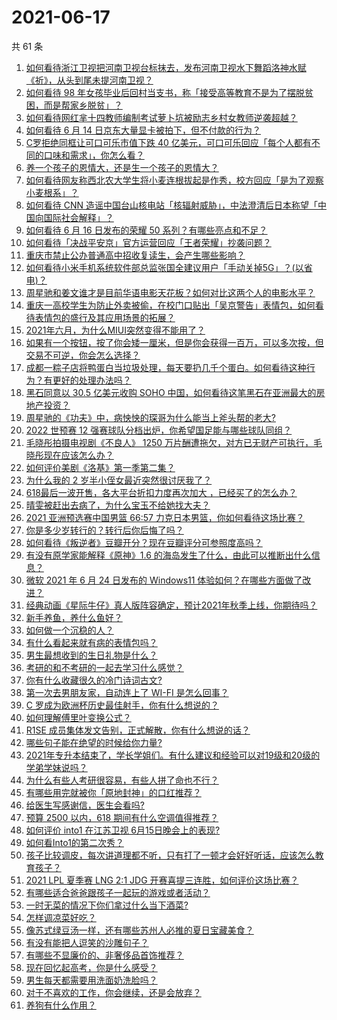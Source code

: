 # 2021-06-17

共 61 条

<!-- BEGIN -->
<!-- 最后更新时间 Thu Jun 17 2021 01:22:48 GMT+0800 (China Standard Time) -->

1. [如何看待浙江卫视把河南卫视台标抹去，发布河南卫视水下舞蹈洛神水赋《祈》，从头到尾未提河南卫视？](https://www.zhihu.com/question/465063765)
2. [如何看待 98
   年女孩毕业后回村当支书，称「接受高等教育不是为了摆脱贫困，而是帮家乡脱贫」？](https://www.zhihu.com/question/465207940)
3. [如何看待网红芈十四教师编制考试萝卜坑被励志乡村女教师逆袭超越？](https://www.zhihu.com/question/465163742)
4. [如何看待 6 月 14 日京东大量显卡被拍下，但不付款的行为？](https://www.zhihu.com/question/465139496)
5. [C罗拒绝同框让可口可乐市值下跌 40
   亿美元，可口可乐回应「每个人都有不同的口味和需求」，你怎么看？](https://www.zhihu.com/question/465292823)
6. [养一个孩子的恩情大，还是生一个孩子的恩情大？](https://www.zhihu.com/question/344589485)
7. [如何看待网友称西北农大学生将小麦连根拔起是作秀，校方回应「是为了观察小麦根系」？](https://www.zhihu.com/question/465265604)
8. [如何看待 CNN
   造谣中国台山核电站「核辐射威胁」，中法澄清后日本称望「中国向国际社会解释」？](https://www.zhihu.com/question/465318332)
9. [如何看待 6 月 16 日发布的荣耀 50
   系列？有哪些亮点和不足？](https://www.zhihu.com/question/464503288)
10. [如何看待「决战平安京」官方运营回应「王者荣耀」抄袭问题？](https://www.zhihu.com/question/465195776)
11. [重庆市禁止公办普通高中招收复读生，会产生哪些影响？](https://www.zhihu.com/question/465388410)
12. [如何看待小米手机系统软件部总监张国全建议用户「手动关掉5G」？(以省电)？](https://www.zhihu.com/question/464463766)
13. [周星驰和姜文谁才是目前华语电影天花板？如何对比这两个人的电影水平？](https://www.zhihu.com/question/463799369)
14. [重庆一高校学生为防止外卖被偷，在校门口贴出「吴京警告」表情包，如何看待表情包的盛行及其应用场景的拓展？](https://www.zhihu.com/question/465131961)
15. [2021年六月，为什么MIUI突然变得不能用了？](https://www.zhihu.com/question/464439883)
16. [如果有一个按钮，按了你会矮一厘米，但是你会获得一百万，可以多次按，但交易不可逆，你会怎么选择？](https://www.zhihu.com/question/367519449)
17. [成都一粽子店将鸭蛋白当垃圾处理，每天要扔几千个蛋白。如何看待这种行为？有更好的处理办法吗？](https://www.zhihu.com/question/464471406)
18. [黑石同意以 30.5 亿美元收购 SOHO
    中国，如何看待这笔黑石在亚洲最大的房地产投资？](https://www.zhihu.com/question/465393675)
19. [周星驰的《功夫》中，病怏怏的琛哥为什么能当上斧头帮的老大?](https://www.zhihu.com/question/460071485)
20. [2022 世预赛 12
    强赛球队分档出炉，你希望国足能与哪些球队同组？](https://www.zhihu.com/question/465258786)
21. [毛晓彤拍摄电视剧《不良人》 1250
    万片酬遭拖欠，对方已无财产可执行，毛晓彤现在应该怎么办？](https://www.zhihu.com/question/465208835)
22. [如何评价美剧《洛基》第一季第二集？](https://www.zhihu.com/question/465306226)
23. [为什么我的 2 岁半小侄女最近突然很讨厌我了？](https://www.zhihu.com/question/464633812)
24. [618最后一波开售，各大平台折扣力度再次加大
    ，已经买了的怎么办？](https://www.zhihu.com/question/465206197)
25. [晴雯被赶出去病了，为什么宝玉不给她找大夫？](https://www.zhihu.com/question/464950110)
26. [2021 亚洲预选赛中国男篮 66:57
    力克日本男篮，你如何看待这场比赛？](https://www.zhihu.com/question/465335366)
27. [你是多少岁转行的？转行后你后悔了吗？](https://www.zhihu.com/question/420770266)
28. [如何看待《叛逆者》豆瓣开分？现在豆瓣评分可参照度高吗？](https://www.zhihu.com/question/465131172)
29. [有没有原学家能解释《原神》1.6
    的海岛发生了什么，由此可以推断出什么信息？](https://www.zhihu.com/question/465176624)
30. [微软 2021 年 6 月 24 日发布的 Windows11
    体验如何？在哪些方面做了改进？](https://www.zhihu.com/question/465279770)
31. [经典动画《星际牛仔》真人版阵容确定，预计2021年秋季上线，你期待吗？](https://www.zhihu.com/question/464080191)
32. [新手养鱼，养什么鱼好？](https://www.zhihu.com/question/425639824)
33. [如何做一个沉稳的人？](https://www.zhihu.com/question/298243670)
34. [有什么看起来就有病的表情包吗？](https://www.zhihu.com/question/459596154)
35. [男生最想收到的生日礼物是什么？](https://www.zhihu.com/question/20235357)
36. [考研的和不考研的一起去学习什么感觉？](https://www.zhihu.com/question/454852118)
37. [你有什么收藏很久的冷门诗词古文?](https://www.zhihu.com/question/446560681)
38. [第一次去男朋友家，自动连上了 WI-FI 是怎么回事？](https://www.zhihu.com/question/464961722)
39. [C 罗成为欧洲杯历史最佳射手，你有什么想说的？](https://www.zhihu.com/question/465254279)
40. [如何理解傅里叶变换公式？](https://www.zhihu.com/question/19714540)
41. [R1SE 成员集体发文告别，正式解散，你有什么想说的话？](https://www.zhihu.com/question/464906683)
42. [哪些句子能在绝望的时候给你力量?](https://www.zhihu.com/question/461255650)
43. [2021年专升本结束了，学长学姐们。有什么建议和经验可以对19级和20级的学弟学妹说吗？](https://www.zhihu.com/question/458630742)
44. [为什么有些人考研很容易，有些人拼了命也不行？](https://www.zhihu.com/question/464366430)
45. [有哪些用完就被你「原地封神」的口红推荐？](https://www.zhihu.com/question/464075483)
46. [给医生写感谢信，医生会看吗?](https://www.zhihu.com/question/461215612)
47. [预算 2500 以内，618 期间有什么空调值得推荐？](https://www.zhihu.com/question/458511177)
48. [如何评价 into1 在江苏卫视 6月15日晚会上的表现?](https://www.zhihu.com/question/465098736)
49. [如何看Into1的第二次秀？](https://www.zhihu.com/question/465218190)
50. [孩子比较调皮，每次讲道理都不听，只有打了一顿才会好好听话，应该怎么教育孩子？](https://www.zhihu.com/question/455635806)
51. [2021 LPL 夏季赛 LNG 2:1 JDG
    开赛喜提三连胜，如何评价这场比赛？](https://www.zhihu.com/question/465178025)
52. [有哪些适合爸爸跟孩子一起玩的游戏或者活动？](https://www.zhihu.com/question/60498981)
53. [一时无菜的情况下你们拿过什么当下酒菜?](https://www.zhihu.com/question/441373755)
54. [怎样调凉菜好吃？](https://www.zhihu.com/question/352465516)
55. [像苏式绿豆汤一样，还有哪些苏州人必推的夏日宝藏美食？](https://www.zhihu.com/question/465122287)
56. [有没有能把人逗笑的沙雕句子？](https://www.zhihu.com/question/465106856)
57. [有哪些不显廉价的、非奢侈品首饰推荐？](https://www.zhihu.com/question/38580281)
58. [现在回忆起高考，你是什么感受？](https://www.zhihu.com/question/279826998)
59. [男生每天都需要用洗面奶洗脸吗？](https://www.zhihu.com/question/463918849)
60. [对于不喜欢的工作，你会继续，还是会放弃？](https://www.zhihu.com/question/463097088)
61. [养狗有什么作用？](https://www.zhihu.com/question/455659791)

<!-- END -->
